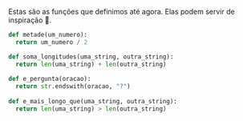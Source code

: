 Estas são as funções que definimos até agora. Elas podem servir de inspiração :art:.


```python
def metade(um_numero):
  return um_numero / 2  

def soma_longitudes(uma_string, outra_string):
  return len(uma_string) + len(outra_string)  
 
def e_pergunta(oracao):
  return str.endswith(oracao, "?")
 
def e_mais_longo_que(uma_string, outra_string):
  return len(uma_string) > len(outra_string)
```


